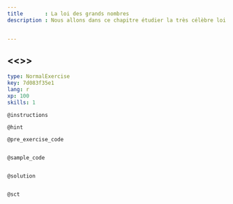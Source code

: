 ```yaml
---
title       : La loi des grands nombres
description : Nous allons dans ce chapitre étudier la très célèbre loi des grands nombres.


---
```

## <<<New Exercise>>>

```yaml
type: NormalExercise
key: 7d083f35e1
lang: r
xp: 100
skills: 1
```


`@instructions`

`@hint`

`@pre_exercise_code`
```{r}

```

`@sample_code`
```{r}

```

`@solution`
```{r}

```

`@sct`
```{r}

```